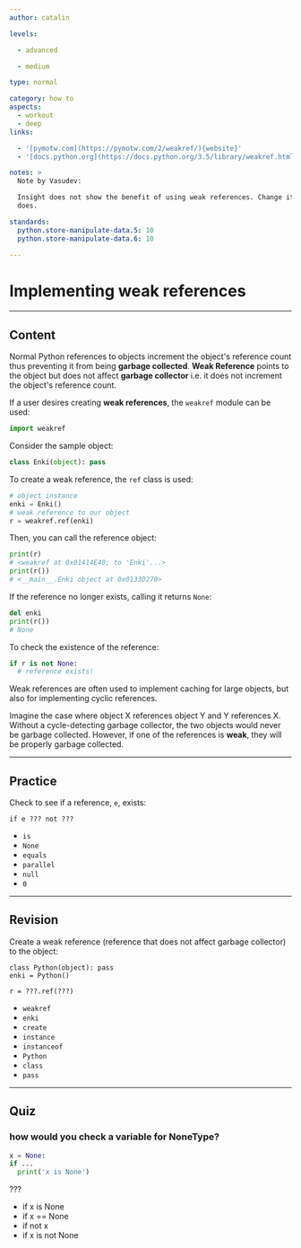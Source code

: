 ```yaml
---
author: catalin

levels:

  - advanced

  - medium

type: normal

category: how to
aspects:
  - workout
  - deep
links:

  - '[pymotw.com](https://pymotw.com/2/weakref/){website}'
  - '[docs.python.org](https://docs.python.org/3.5/library/weakref.html){website}'

notes: >
  Note by Vasudev:

  Insight does not show the benefit of using weak references. Change it so it
  does.

standards:
  python.store-manipulate-data.5: 10
  python.store-manipulate-data.6: 10

---
```


# Implementing **weak** references

---
## Content

Normal Python references to objects increment the object's reference count thus preventing it from being **garbage collected**. **Weak Reference** points to the object but does not affect **garbage collector** i.e. it does not increment the object's reference count.

If a user desires creating **weak references**, the `weakref` module can be used:
```python
import weakref
```
Consider the sample object:
```python
class Enki(object): pass
```

To create a weak reference, the `ref` class is used:
```python
# object instance
enki = Enki()
# weak reference to our object
r = weakref.ref(enki)

```
Then, you can call the reference object:
```python
print(r)
# <weakref at 0x01414E40; to 'Enki'...>
print(r())
# <__main__.Enki object at 0x0133D270>
```
If the reference no longer exists, calling it returns `None`:
```python
del enki
print(r())
# None
```

To check the existence of the reference:
```python
if r is not None:
  # reference exists!
```

Weak references are often used to implement caching for large objects, but also for implementing cyclic references.

Imagine the case where object X references object Y and Y references X. Without a cycle-detecting garbage collector, the two objects would never be garbage collected. However, if one of the references is **weak**, they will be properly garbage collected.

---
## Practice

Check to see if a reference, `e`, exists:

```
if e ??? not ???
```

* `is`
* `None`
* `equals`
* `parallel`
* `null`
* `0`

---
## Revision

Create a weak reference (reference that does not affect garbage collector) to the object:

```
class Python(object): pass
enki = Python()

r = ???.ref(???)
```


* `weakref`
* `enki`
* `create`
* `instance`
* `instanceof`
* `Python`
* `class`
* `pass`

---
## Quiz
### how would you check a variable for NoneType?

```python
x = None:
if ...
  print('x is None')
```

 ???

* if x is None
* if x == None
* if not x
* if x is not None
